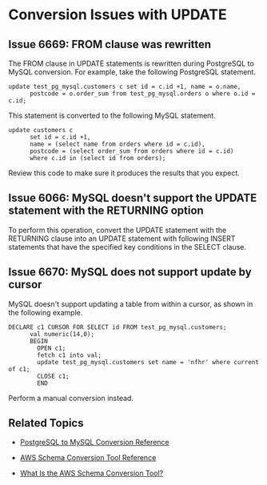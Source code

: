 # Conversion Issues with UPDATE<a name="sct-reference-PostgreSQL-MySQL-UPDATE"></a>

## Issue 6669: FROM clause was rewritten<a name="sct-reference-6669"></a>

The FROM clause in UPDATE statements is rewritten during PostgreSQL to MySQL conversion\. For example, take the following PostgreSQL statement\. 

```
update test_pg_mysql.customers c set id = c.id +1, name = o.name, 
      postcode = o.order_sum from test_pg_mysql.orders o where o.id = c.id;
```

This statement is converted to the following MySQL statement\.

```
update customers c 
      set id = c.id +1, 
      name = (select name from orders where id = c.id), 
      postcode = (select order_sum from orders where id = c.id)
      where c.id in (select id from orders);
```

Review this code to make sure it produces the results that you expect\.

## Issue 6066: MySQL doesn't support the UPDATE statement with the RETURNING option<a name="sct-reference-6066"></a>

To perform this operation, convert the UPDATE statement with the RETURNING clause into an UPDATE statement with following INSERT statements that have the specified key conditions in the SELECT clause\.

## Issue 6670: MySQL does not support update by cursor<a name="sct-reference-6670"></a>

MySQL doesn't support updating a table from within a cursor, as shown in the following example\.

```
DECLARE c1 CURSOR FOR SELECT id FROM test_pg_mysql.customers; 
	  val numeric(14,0);
	  BEGIN
	    OPEN c1;
	    fetch c1 into val;
	    update test_pg_mysql.customers set name = 'nfhr' where current of c1;
	    CLOSE c1;
        END
```

Perform a manual conversion instead\.

## Related Topics<a name="w3ab1c37c17c11d175b9"></a>

+  [PostgreSQL to MySQL Conversion Reference](sct-reference-PostgreSQL-MySQL-overview.md) 

+  [AWS Schema Conversion Tool Reference](CHAP_SchemaConversionTool.Reference.md) 

+  [What Is the AWS Schema Conversion Tool?](Welcome.md) 